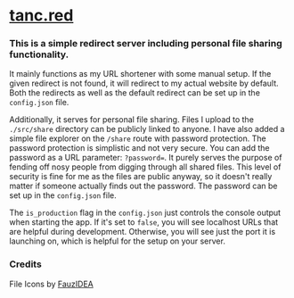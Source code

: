 # [tanc.red](https://tanc.red)

### This is a simple redirect server including personal file sharing functionality.

It mainly functions as my URL shortener with some manual setup. If the given redirect is not found, it will redirect to my actual website by default. Both the redirects as well as the default redirect can be set up in the `config.json` file.

Additionally, it serves for personal file sharing. Files I upload to the `./src/share` directory can be publicly linked to anyone. I have also added a simple file explorer on the `/share` route with password protection. The password protection is simplistic and not very secure. You can add the password as a URL parameter: `?password=`. It purely serves the purpose of fending off nosy people from digging through all shared files. This level of security is fine for me as the files are public anyway, so it doesn't really matter if someone actually finds out the password. The password can be set up in the `config.json` file.

The `is_production` flag in the `config.json` just controls the console output when starting the app. If it's set to `false`, you will see localhost URLs that are helpful during development. Otherwise, you will see just the port it is launching on, which is helpful for the setup on your server.

### Credits

File Icons by [FauzIDEA](https://www.flaticon.com/authors/fauzidea)
